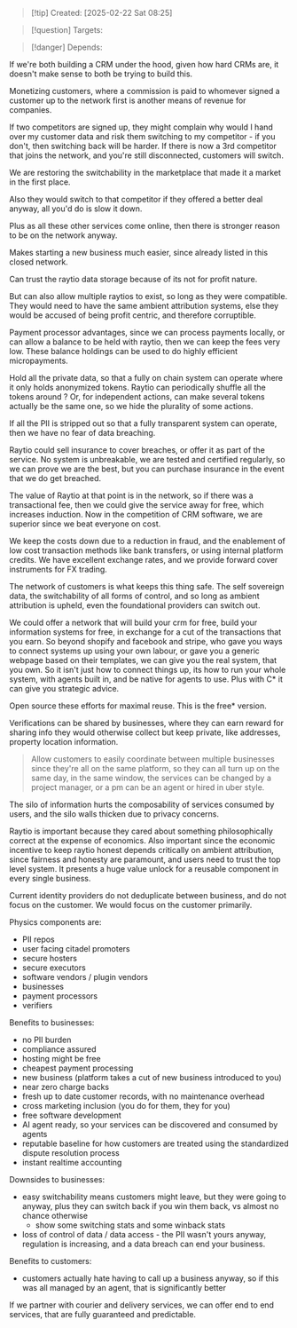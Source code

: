 
>[!tip] Created: [2025-02-22 Sat 08:25]

>[!question] Targets: 

>[!danger] Depends: 

If we're both building a CRM under the hood, given how hard CRMs are, it doesn't make sense to both be trying to build this.

Monetizing customers, where a commission is paid to whomever signed a customer up to the network first is another means of revenue for companies.

If two competitors are signed up, they might complain why would I hand over my customer data and risk them switching to my competitor - if you don't, then switching back will be harder.  If there is now a 3rd competitor that joins the network, and you're still disconnected, customers will switch.

We are restoring the switchability in the marketplace that made it a market in the first place.

Also they would switch to that competitor if they offered a better deal anyway, all you'd do is slow it down.

Plus as all these other services come online, then there is stronger reason to be on the network anyway.

Makes starting a new business much easier, since already listed in this closed network.

Can trust the raytio data storage because of its not for profit nature.

But can also allow multiple raytios to exist, so long as they were compatible.   They would need to have the same ambient attribution systems, else they would be accused of being profit centric, and therefore corruptible.

Payment processor advantages, since we can process payments locally, or can allow a balance to be held with raytio, then we can keep the fees very low.  These balance holdings can be used to do highly efficient micropayments.

Hold all the private data, so that a fully on chain system can operate where it only holds anonymized tokens.  Raytio can periodically shuffle all the tokens around ?  Or, for independent actions, can make several tokens actually be the same one, so we hide the plurality of some actions.

If all the PII is stripped out so that a fully transparent system can operate, then we have no fear of data breaching.

Raytio could sell insurance to cover breaches, or offer it as part of the service.  No system is unbreakable, we are tested and certified regularly, so we can prove we are the best, but you can purchase insurance in the event that we do get breached.

The value of Raytio at that point is in the network, so if there was a transactional fee, then we could give the service away for free, which increases induction.  Now in the competition of CRM software, we are superior since we beat everyone on cost.

We keep the costs down due to a reduction in fraud, and the enablement of low cost transaction methods like bank transfers, or using internal platform credits.  We have excellent exchange rates, and we provide forward cover instruments for FX trading.

The network of customers is what keeps this thing safe. The self sovereign data, the switchability of all forms of control, and so long as ambient attribution is upheld, even the foundational providers can switch out.

We could offer a network that will build your crm for free, build your information systems for free, in exchange for a cut of the transactions that you earn.  So beyond shopify and facebook and stripe, who gave you ways to connect systems up using your own labour, or gave you a generic webpage based on their templates, we can give you the real system, that you own.  So it isn't just how to connect things up, its how to run your whole system, with agents built in, and be native for agents to use.  Plus with C* it can give you strategic advice.

Open source these efforts for maximal reuse.  This is the free* version.

Verifications can be shared by businesses, where they can earn reward for sharing info they would otherwise collect but keep private, like addresses, property location information.  

> Allow customers to easily coordinate between multiple businesses since they're all on the same platform, so they can all turn up on the same day, in the same window, the services can be changed by a project manager, or a pm can be an agent or hired in uber style.

The silo of information hurts the composability of services consumed by users, and the silo walls thicken due to privacy concerns.

Raytio is important because they cared about something philosophically correct at the expense of economics.  Also important since the economic incentive to keep raytio honest depends critically on ambient attribution, since fairness and honesty are paramount, and users need to trust the top level system.  It presents a huge value unlock for a reusable component in every single business.

Current identity providers do not deduplicate between business, and do not focus on the customer.  We would focus on the customer primarily.

Physics components are:
- PII repos
- user facing citadel promoters
- secure hosters
- secure executors
- software vendors / plugin vendors
- businesses
- payment processors
- verifiers

Benefits to businesses:
- no PII burden
- compliance assured
- hosting might be free
- cheapest payment processing
- new business (platform takes a cut of new business introduced to you)
- near zero charge backs
- fresh up to date customer records, with no maintenance overhead
- cross marketing inclusion (you do for them, they for you)
- free software development
- AI agent ready, so your services can be discovered and consumed by agents
- reputable baseline for how customers are treated using the standardized dispute resolution process
- instant realtime accounting

Downsides to businesses:
- easy switchability means customers might leave, but they were going to anyway, plus they can switch back if you win them back, vs almost no chance otherwise
	- show some switching stats and some winback stats
- loss of control of data / data access - the PII wasn't yours anyway, regulation is increasing, and a data breach can end your business.


Benefits to customers:
- customers actually hate having to call up a business anyway, so if this was all managed by an agent, that is significantly better


If we partner with courier and delivery services, we can offer end to end services, that are fully guaranteed and predictable.